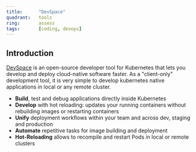 ```yaml
---
title:      "DevSpace"
quadrant:   tools
ring:       assess
tags:       [coding, devops]
---
```


## Introduction

[DevSpace](https://www.devspace.sh/) is an open-source developer tool for Kubernetes that lets you develop and
deploy cloud-native software faster. As a "client-only" development tool, it is very simple to develop kubernetes
native applications in local or any remote cluster.

- **Build**, test and debug applications directly inside Kubernetes
- **Develop** with hot reloading: updates your running containers without rebuilding images or restarting containers
- **Unify** deployment workflows within your team and across dev, staging and production
- **Automate** repetitive tasks for image building and deployment
- **Hot-Reloading** allows to recompile and restart Pods in local or remote clusters
